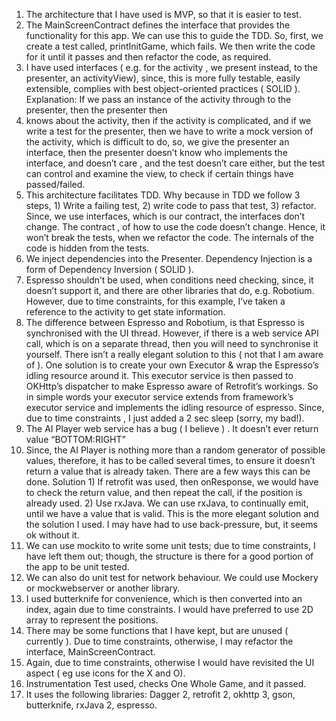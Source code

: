 1. The architecture that I have used is MVP, so that it is easier to test.
2. The MainScreenContract defines the interface that provides the functionality for this app. We can use this to guide the TDD. So, first, we create a test called, printInitGame, which fails. We then write the code for it until it passes and then refactor the code, as required.
3. I have used interfaces ( e.g. for the activity , we present instead, to the presenter, an activityView), since, this is more fully testable, easily extensible, complies with best object-oriented practices ( SOLID ). Explanation: If we pass an instance of the activity through to the presenter, then the presenter then
4. knows about the activity, then if the activity is complicated, and if we write a test for the presenter, then we have to write a mock version of the activity, which is difficult to do, so, we give the presenter an interface, then the presenter doesn’t know who implements the interface, and doesn’t care , and the test doesn’t care either, but the test can control and examine the view, to check if certain things have passed/failed.
5. This architecture facilitates TDD. Why because in TDD we follow 3 steps, 1) Write a failing test, 2) write code to pass that test, 3) refactor. Since, we use interfaces, which is our contract, the interfaces don’t change. The contract , of how to use the code doesn’t change. Hence, it won’t break the tests, when we refactor the code. The internals of the code is hidden from the tests.
6. We inject dependencies into the Presenter. Dependency Injection is a form of Dependency Inversion ( SOLID ).
7. Espresso shouldn’t be used, when conditions need checking, since, it doesn’t support it, and there are other libraries that do, e.g. Robotium. However, due to time constraints, for this example, I’ve taken a reference to the activity to get state information.
8. The difference between Espresso and Robotium, is that Espresso is synchronised with the UI thread. However, if there is a web service API call, which is on a separate thread, then you will need to synchronise it yourself. There isn’t a really elegant solution to this ( not that I am aware of ). One solution is to create your own Executor & wrap the Espresso’s idling resource around it. This executor service is then passed to OKHttp’s dispatcher to make Espresso aware of Retrofit’s workings. So in simple words your executor service extends from framework’s executor service and implements the idling resource of espresso. Since, due to time constraints , I just added a 2 sec sleep (sorry, my bad!).
9. The AI Player web service has a bug ( I believe ) . It doesn’t ever return value “BOTTOM:RIGHT”
10. Since, the AI Player is nothing more than a random generator of possible values, therefore, it has to be called several times, to ensure it doesn’t return a value that is already taken. There are a few ways this can be done. Solution 1) If retrofit was used, then onResponse, we would have to check the return value, and then repeat the call, if the position is already used. 2) Use rxJava. We can use rxJava, to continually emit, until we have a value that is valid. This is the more elegant solution and the solution I used. I may have had to use back-pressure, but, it seems ok without it.
11. We can use mockito to write some unit tests; due to time constraints, I have left them out; though, the structure is there for a good portion of the app to be unit tested.
12. We can also do unit test for network behaviour. We could use Mockery or mockwebserver or another library.
13. I used butterknife for convenience, which is then converted into an index, again due to time constraints. I would have preferred to use 2D array to represent the positions.
14. There may be some functions that I have kept, but are unused ( currently ). Due to time constraints, otherwise, I may refactor the interface, MainScreenContract.
15. Again, due to time constraints, otherwise I would have revisited the UI aspect ( eg use icons for the X and O).
16. Instrumentation Test used, checks One Whole Game, and it passed.
17. It uses the following libraries: Dagger 2, retrofit 2, okhttp 3, gson, butterknife, rxJava 2, espresso.

